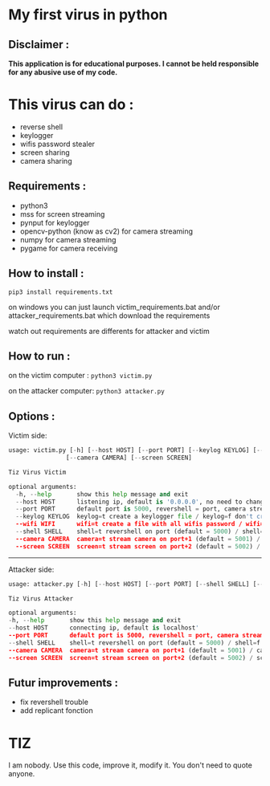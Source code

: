 # My first virus in python
## Disclaimer :
**This application is for educational purposes. I cannot be held responsible for any abusive use of my code.**

# This virus can do :
* reverse shell
* keylogger
* wifis password stealer
* screen sharing
* camera sharing

## Requirements :
* python3 
* mss for screen streaming
* pynput for keylogger
* opencv-python (know as cv2) for camera streaming
* numpy for camera streaming
* pygame for camera receiving

## How to install :

``pip3 install requirements.txt``

on windows you can just launch victim_requirements.bat and/or attacker_requirements.bat which download the requirements

watch out requirements are differents for attacker and victim
## How to run :

on the victim computer :
``python3 victim.py``


on the attacker computer:
``python3 attacker.py``


## Options :

Victim side:
```py
usage: victim.py [-h] [--host HOST] [--port PORT] [--keylog KEYLOG] [--wifi WIFI] [--shell SHELL]
                [--camera CAMERA] [--screen SCREEN]

Tiz Virus Victim

optional arguments:
  -h, --help       show this help message and exit
  --host HOST      listening ip, default is '0.0.0.0', no need to change
  --port PORT      default port is 5000, revershell = port, camera stream = port+1, screen stream =port+2
  --keylog KEYLOG  keylog=t create a keylogger file / keylog=f don't create the file
  --wifi WIFI      wifi=t create a file with all wifis password / wifi=f don't create the file
  --shell SHELL    shell=t revershell on port (default = 5000) / shell=f don't revershell
  --camera CAMERA  camera=t stream camera on port+1 (default = 5001) / camera=f don't stream
  --screen SCREEN  screen=t stream screen on port+2 (default = 5002) / screen=f don't stream
  ```

  ---

  Attacker side:
  ```py
usage: attacker.py [-h] [--host HOST] [--port PORT] [--shell SHELL] [--camera CAMERA] [--screen SCREEN]

Tiz Virus Attacker

optional arguments:
  -h, --help       show this help message and exit
  --host HOST      connecting ip, default is localhost'
  --port PORT      default port is 5000, revershell = port, camera stream = port+1, screen stream = port+2
  --shell SHELL    shell=t revershell on port (default = 5000) / shell=f don't revershell
  --camera CAMERA  camera=t stream camera on port+1 (default = 5001) / camera=f don't stream
  --screen SCREEN  screen=t stream screen on port+2 (default = 5002) / screen=f don't stream
  ```


  ## Futur improvements :
  * fix revershell trouble
  * add replicant fonction

  # TIZ
  I am nobody.
  Use this code, improve it, modify it.
  You don't need to quote anyone.
